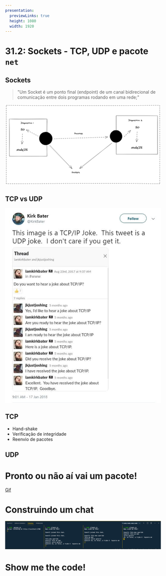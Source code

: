 ```yaml
---
presentation:
  previewLinks: true
  height: 1080
  width: 1920
---
```


<!-- slide -->

# 31.2: Sockets - TCP, UDP e pacote `net`

<!-- slide -->

## Sockets

<!-- slide vertical=true -->

> "Um Socket é um ponto final (endpoint) de um canal bidirecional de comunicação entre dois programas rodando em uma rede;"

<!-- slide vertical=true -->

![](images/sockets.png)

<!-- slide -->

## TCP vs UDP

<!-- slide vertical=true -->

![](images/udp-tcp-joke.jpeg)

<!-- slide -->

## TCP

<!-- slide vertical=true -->

- Hand-shake
- Verificação de integridade
- Reenvio de pacotes

<!-- slide -->

## UDP

<!-- slide vertical=true -->

# Pronto ou não aí vai um pacote! 

[Gif](https://media.giphy.com/media/R56D9r7oGPx96/giphy.gif)

<!-- slide -->

# Construindo um chat

![](images/chat.png)

<!-- slide vertical=true -->

# Show me the code!